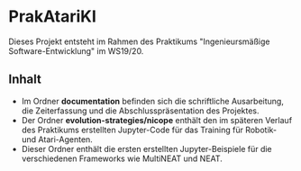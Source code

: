 # PrakAtariKI
Dieses Projekt entsteht im Rahmen des Praktikums "Ingenieursmäßige Software-Entwicklung" im WS19/20.

## Inhalt
- Im Ordner **documentation** befinden sich die schriftliche Ausarbeitung, die Zeiterfassung und die Abschlusspräsentation des Projektes.
- Der Ordner **evolution-strategies/nicope** enthält den im späteren Verlauf des Praktikums erstellten Jupyter-Code für das Training für Robotik- und Atari-Agenten.
- Dieser Ordner enthält die ersten erstellten Jupyter-Beispiele für die verschiedenen Frameworks wie MultiNEAT und NEAT.
